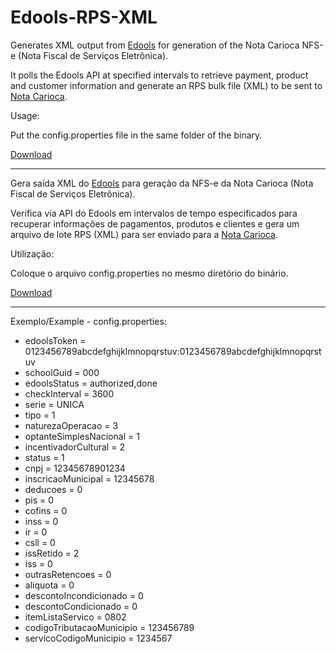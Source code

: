 # Edools-RPS-XML
Generates XML output from [Edools](http://www.edools.com/) for generation of the Nota Carioca NFS-e (Nota Fiscal de Serviços Eletrônica).

It polls the Edools API at specified intervals to retrieve payment, product and customer information and generate an RPS bulk file (XML) to be sent to [Nota Carioca](https://notacarioca.rio.gov.br/).

Usage:

Put the config.properties file in the same folder of the binary.

[Download](https://github.com/vittau/Edools-RPS-XML/releases)

---

Gera saída XML do [Edools](http://www.edools.com/) para geração da NFS-e da Nota Carioca (Nota Fiscal de Serviços Eletrônica).

Verifica via API do Edools em intervalos de tempo especificados para recuperar informações de pagamentos, produtos e clientes e gera um arquivo de lote RPS (XML) para ser enviado para a [Nota Carioca](https://notacarioca.rio.gov.br/).

Utilização:

Coloque o arquivo config.properties no mesmo diretório do binário.

[Download](https://github.com/vittau/Edools-RPS-XML/releases)

---

Exemplo/Example - config.properties:

- edoolsToken = 0123456789abcdefghijklmnopqrstuv:0123456789abcdefghijklmnopqrstuv
- schoolGuid = 000
- edoolsStatus = authorized,done
- checkInterval = 3600
- serie = UNICA
- tipo = 1
- naturezaOperacao = 3
- optanteSimplesNacional = 1
- incentivadorCultural = 2
- status = 1
- cnpj = 12345678901234
- inscricaoMunicipal = 12345678
- deducoes = 0
- pis = 0
- cofins = 0
- inss = 0
- ir = 0
- csll = 0
- issRetido = 2
- iss = 0
- outrasRetencoes = 0
- aliquota = 0
- descontoIncondicionado = 0
- descontoCondicionado = 0
- itemListaServico = 0802
- codigoTributacaoMunicipio = 123456789
- servicoCodigoMunicipio = 1234567